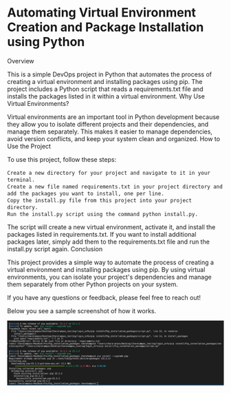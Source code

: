 # Automating Virtual Environment Creation and Package Installation using Python
Overview

This is a simple DevOps project in Python that automates the process of creating a virtual environment and installing packages using pip. The project includes a Python script that reads a requirements.txt file and installs the packages listed in it within a virtual environment.
Why Use Virtual Environments?

Virtual environments are an important tool in Python development because they allow you to isolate different projects and their dependencies, and manage them separately. This makes it easier to manage dependencies, avoid version conflicts, and keep your system clean and organized.
How to Use the Project

To use this project, follow these steps:

    Create a new directory for your project and navigate to it in your terminal.
    Create a new file named requirements.txt in your project directory and add the packages you want to install, one per line.
    Copy the install.py file from this project into your project directory.
    Run the install.py script using the command python install.py.

The script will create a new virtual environment, activate it, and install the packages listed in requirements.txt. If you want to install additional packages later, simply add them to the requirements.txt file and run the install.py script again.
Conclusion

This project provides a simple way to automate the process of creating a virtual environment and installing packages using pip. By using virtual environments, you can isolate your project's dependencies and manage them separately from other Python projects on your system.

If you have any questions or feedback, please feel free to reach out!

Below you see a sample screenshot of how it works.

![Alt text](screenshot.png)
